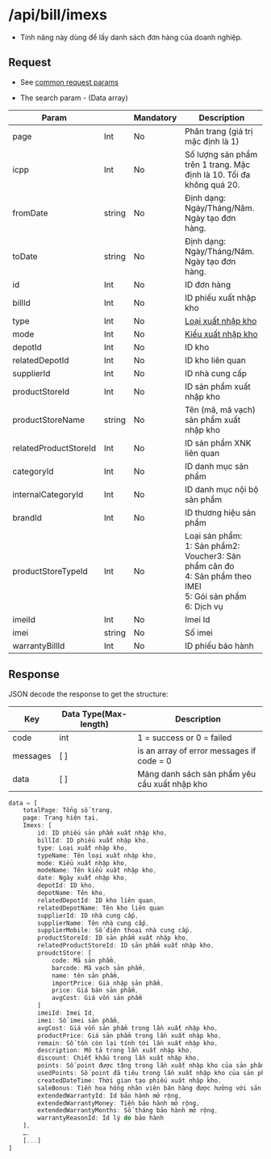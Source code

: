 # /api/bill/imexs
- Tính năng này dùng để lấy danh sách đơn hàng của doanh nghiệp.

## Request

- See [common request params](/api.md#request)
 
- The search param - (Data array)
 
Param | | Mandatory | Description
------|----------|------|-----------
page | Int | No | Phân trang (giá trị mặc định là 1)
icpp | Int | No | Số lượng sản phẩm trên 1 trang. Mặc định là 10. Tối đa không quá 20. 
fromDate| string | No | Định dạng: Ngày/Tháng/Năm. Ngày tạo đơn hàng.
toDate | string| No| Định dạng: Ngày/Tháng/Năm. Ngày tạo đơn hàng.
id | Int | No | ID đơn hàng
billId | Int | No | ID phiếu xuất nhập kho
type | Int |No | [Loại xuất nhập kho](/glossary.md#inventory)
mode | Int| No | [Kiểu xuất nhập kho](/glossary.md#inventory)
depotId| Int | No | ID kho
relatedDepotId | Int| No | ID kho liên quan
supplierId | Int | No| ID nhà cung cấp
productStoreId| Int|No| ID sản phẩm xuất nhập kho
productStoreName | string | No| Tên (mã, mã vạch) sản phẩm xuất nhập kho
relatedProductStoreId | Int | No | ID sản phẩm XNK liên quan
categoryId | Int | No | ID danh mục sản phẩm
internalCategoryId | Int | No | ID danh mục nội bộ sản phẩm
brandId | Int | No | ID thương hiệu sản phẩm
productStoreTypeId | Int | No | Loại sản phẩm:<br>1: Sản phẩm2: Voucher3: Sản phẩm cân đo<br>4: Sản phẩm theo IMEI<br>5: Gói sản phẩm<br>6: Dịch vụ
imeiId |Int| No | Imei Id
imei| string | No | Số imei
warrantyBillId | Int | No | ID phiếu bảo hành

## Response
JSON decode the response to get the structure:

Key | Data Type(Max-length)| Description
---|-------|-----------
code| int | 1 = success or 0 = failed
messages | [ ] | is an array of error messages if code = 0
data | [ ] |Mảng danh sách sản phẩm yêu cầu xuất nhập kho

```js
data = [
    totalPage: Tổng số trang,
	page: Trang hiện tại,
	Imexs: [
		id: ID phiếu sản phẩm xuất nhập kho,
		billId: ID phiếu xuất nhập kho,
		type: Loại xuất nhập kho,
		typeName: Tên loại xuất nhập kho,
		mode: Kiểu xuất nhập kho,
		modeName: Tên kiểu xuất nhập kho,
		date: Ngày xuất nhập kho,
		depotId: ID kho,
		depotName: Tên kho,
		relatedDepotId: ID kho liên quan,
		relatedDepotName: Tên kho liên quan
		supplierId: ID nhà cung cấp,
		supplierName: Tên nhà cung cấp,
		supplierMobile: Số điện thoại nhà cung cấp,
		productStoreId: ID sản phẩm xuất nhập kho,
		relatedProductStoreId: ID sản phẩm xuất nhập kho,
		proudctStore: [
			code: Mã sản phẩm,
			barcode: Mã vạch sản phẩm,
			name: tên sản phẩm,
			importPrice: Giá nhập sản phẩm,
			price: Giá bán sản phẩm,
			avgCost: Giá vốn sản phẩm
		]
		imeiId: Imei Id,
		imei: Số imei sản phẩm,
		avgCost: Giá vốn sản phẩm trong lần xuất nhập kho,
		productPrice: Giá sản phẩm trong lần xuất nhập kho,
		remain: Số tồn còn lại tính tới lần xuất nhập kho,
		description: Mô tả trong lần xuất nhập kho,
		discount: Chiết khấu trong lần xuất nhập kho,
		points: Số point được tặng trong lần xuất nhập kho của sản phẩm ,
		usedPoints: Số point đã tiêu trong lần xuất nhập kho của sản phẩm,
		createdDateTime: Thời gian tạo phiếu xuât nhập kho,
		saleBonus: Tiền hoa hồng nhân viên bán hàng được hưởng với sản phẩm,
		extendedWarrantyId: Id bảo hành mở rộng,
		extendedWarrantyMoney: Tiền bảo hành mở rộng,
		extendedWarrantyMonths: Số tháng bảo hành mở rộng,
		warrantyReasonId: Id lý do bảo hành
	],
	….
	[...]
]
```